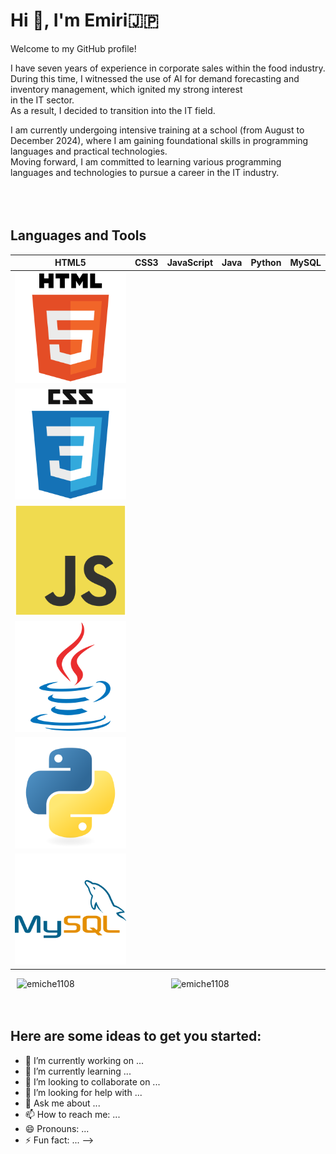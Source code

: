 # Hi 👋, I'm Emiri🇯🇵

Welcome to my GitHub profile!

I have seven years of experience in corporate sales within the food industry.  
During this time, I witnessed the use of AI for demand forecasting and inventory management, which ignited my strong interest  
in the IT sector.  
As a result, I decided to transition into the IT field.  

I am currently undergoing intensive training at a school (from August to December 2024),  where I am gaining foundational skills in programming languages and practical technologies.    
Moving forward, I am committed to learning various programming languages and technologies to pursue a career in the IT industry.  
<br>
<br>
<br>



## Languages and Tools
| **HTML5** | **CSS3** | **JavaScript** | **Java** | **Python** | **MySQL** |
|-----------|----------|----------------|----------|------------|-----------|
| ![HTML5](https://raw.githubusercontent.com/devicons/devicon/master/icons/html5/html5-original-wordmark.svg) | 
![CSS3](https://raw.githubusercontent.com/devicons/devicon/master/icons/css3/css3-original-wordmark.svg) | 
![JavaScript](https://raw.githubusercontent.com/devicons/devicon/master/icons/javascript/javascript-original.svg) |
![Java](https://raw.githubusercontent.com/devicons/devicon/master/icons/java/java-original.svg) | 
![Python](https://raw.githubusercontent.com/devicons/devicon/master/icons/python/python-original.svg) | 
![MySQL](https://raw.githubusercontent.com/devicons/devicon/master/icons/mysql/mysql-original-wordmark.svg) |


<p><img align="right" width="49%" 
     src="https://github-readme-stats.vercel.app/api?username=emiche1108&show_icons=true&locale=en" alt="emiche1108" /></p>
     
<p><img align="right" width="49%" 
        src="https://github-readme-stats.vercel.app/api/top-langs?username=emiche1108&show_icons=true&locale=en&layout=compact" alt="emiche1108" /></p>
<br>
<br>
<br>



## Here are some ideas to get you started:
- 🔭 I’m currently working on ...
- 🌱 I’m currently learning ...
- 👯 I’m looking to collaborate on ...
- 🤔 I’m looking for help with ...
- 💬 Ask me about ...
- 📫 How to reach me: ...
- 😄 Pronouns: ...
- ⚡ Fun fact: ...
-->

  
